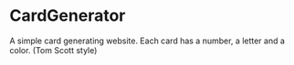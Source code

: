 # CardGenerator
A simple card generating website. Each card has a number, a letter and a color. (Tom Scott style)

